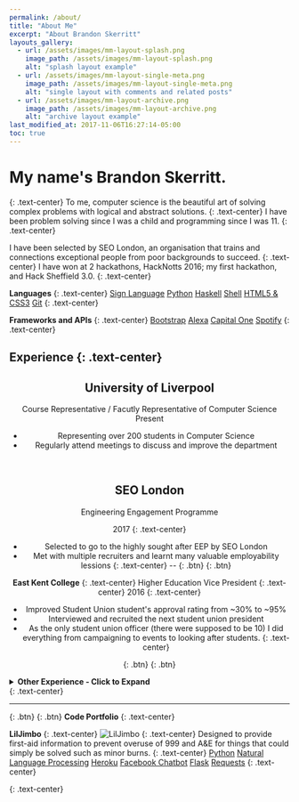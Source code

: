 ```yaml
---
permalink: /about/
title: "About Me"
excerpt: "About Brandon Skerritt"
layouts_gallery:
  - url: /assets/images/mm-layout-splash.png
    image_path: /assets/images/mm-layout-splash.png
    alt: "splash layout example"
  - url: /assets/images/mm-layout-single-meta.png
    image_path: /assets/images/mm-layout-single-meta.png
    alt: "single layout with comments and related posts"
  - url: /assets/images/mm-layout-archive.png
    image_path: /assets/images/mm-layout-archive.png
    alt: "archive layout example"
last_modified_at: 2017-11-06T16:27:14-05:00
toc: true
---
```


<h1>My name's Brandon Skerritt.</h1>
{: .text-center}
To me, computer science is the beautiful art of solving complex problems with logical and abstract solutions.
{: .text-center}
I have been problem solving since I was a child and programming since I was 11.
{: .text-center}

I have been selected by SEO London, an organisation that trains and connections exceptional people from poor backgrounds to succeed.
{: .text-center}
I have won at 2 hackathons, HackNotts 2016; my first hackathon, and Hack Sheffield 3.0.
{: .text-center}

**Languages**
{: .text-center}
<a href="#" class="btn btn--primary">Sign Language</a>
<a href="#" class="btn btn--primary">Python</a>
<a href="#" class="btn btn--primary">Haskell</a>
<a href="#" class="btn btn--primary">Shell</a>
<a href="#" class="btn btn--primary">HTML5 & CSS3</a>
<a href="#" class="btn btn--primary">Git</a>
{: .text-center}

**Frameworks and APIs**
{: .text-center}
<a href="#" class="btn btn--primary">Bootstrap</a>
<a href="#" class="btn btn--primary">Alexa</a>
<a href="#" class="btn btn--primary">Capital One</a>
<a href="#" class="btn btn--primary">Spotify</a>
{: .text-center}

**Experience**
{: .text-center}  
---
<center>
<h2>University of Liverpool</h2>
Course Representative / Facutly Representative of Computer Science<br>
Present <br>
<ul list-style-position: inside;>
<li>Representing over 200 students in Computer Science
<li>Regularly attend meetings to discuss and improve the department
</ul>
<br>
<h2>SEO London</h2>

Engineering Engagement Programme

2017
{: .text-center}
* Selected to go to the highly sought after EEP by SEO London
* Met with multiple recruiters and learnt many valuable employability lessions
{: .text-center}
--
[ ](#link){: .btn}
[ ](#link){: .btn}


**East Kent College**
{: .text-center}
Higher Education Vice President
{: .text-center}
2016
{: .text-center}
* Improved Student Union student's approval rating from ~30% to ~95%
* Interviewed and recruited the next student union president
* As the only student union officer (there were supposed to be 10) I did everything from campaigning to events to looking after students.
{: .text-center}

[ ](#link){: .btn}
[ ](#link){: .btn}

</p>
</center>


<details>
  <summary><b>Other Experience - Click to Expand</b></summary><p>

## _formatted_ **heading** with [a](link)

<h1>University of Liverpool</h1>
<br>

**University of Liverpool**
  {: .text-center}
  Computer Science Tutor
  {: .text-center}
  Present
  {: .text-center}
  * Tutoring year 11 school students in Computer Science
  {: .text-center}

  [ ](#link){: .btn}
  [ ](#link){: .btn}

  **IDI Sprachen- und Dolmetscher-Institut**
  {: .text-center}
  Guest Speaker
  {: .text-center}
  2016
  {: .text-center}
  * Gave a 2 hour lecture on England and the English language
  * Informally talked to students after the lecture about everything to do with England
  {: .text-center}

  [ ](#link){: .btn}
  [ ](#link){: .btn}

  **University of Liverpool**
  {: .text-center}
  Health and Welfare Representative of Carnatic Student Village
  {: .text-center}
  Present
  {: .text-center}
  * Running anti-sexual harrasment campaigns
  * Preventing students from dropping out of university for personal reasons that could be helped with
  {: .text-center}

    

  [ ](#link){: .btn}
  [ ](#link){: .btn}


  **Kent Events / freelance events marshal**
  {: .text-center}
  Marshal / Security / Parking
  {: .text-center}
  2014 - 2017
  {: .text-center}
  * Worked at over 50 events
  * In depth knowledge of how events are organised and ran
  {: .text-center}

  [ ](#link){: .btn}
  [ ](#link){: .btn}

</p>
</details>
{: .text-center}


---
  [ ](#link){: .btn}
  [ ](#link){: .btn}
**Code Portfolio**
{: .text-center}
 
**LilJimbo**
{: .text-center}
![LilJimbo](https://i.imgur.com/aoqUElx.gif "LilJimbo")
{: .text-center}
Designed to provide first-aid information to prevent overuse of 999 and A&E for things that could simply be solved such as minor burns.
{: .text-center}
<a href="#" class="btn btn--primary">Python</a>
<a href="#" class="btn btn--primary">Natural Language Processing</a>
<a href="#" class="btn btn--primary">Heroku</a>
<a href="#" class="btn btn--primary">Facebook Chatbot</a>
<a href="#" class="btn btn--primary">Flask</a>
<a href="#" class="btn btn--primary">Requests</a>
{: .text-center}


{: .text-center}
